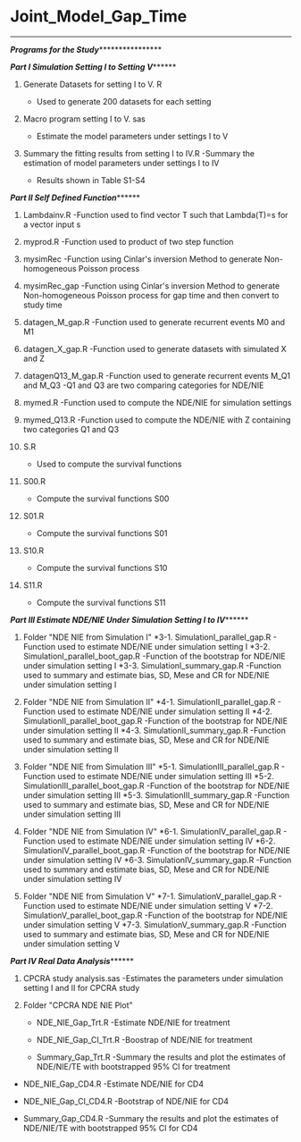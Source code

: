 # Joint_Model_Gap_Time
**************************************************************************************************************************
*****************************************Programs for the Study*********************************************************

*******************Part I Simulation Setting I to Setting V*************************
1. Generate Datasets for setting I to V. R
    - Used to generate 200 datasets for each setting

2. Macro program setting I to V. sas
   - Estimate the model parameters under settings I to V

 
3. Summary the fitting results from setting I to IV.R
   -Summary the estimation of model parameters under settings I to IV
   - Results shown in Table S1-S4



*******************Part II Self Defined Function*************************
1. Lambdainv.R
    -Function used to find vector T such that Lambda(T)=s for a vector input s

2. myprod.R
    -Function used to product of two step function

3. mysimRec
   -Function using Cinlar's inversion Method to generate Non-homogeneous Poisson process

4. mysimRec_gap
   -Function using Cinlar's inversion Method to generate Non-homogeneous Poisson process for gap time and then convert to study time

5. datagen_M_gap.R
   -Function used to generate recurrent events M0 and M1

6. datagen_X_gap.R
   -Function used to generate datasets with simulated X and Z

7. datagenQ13_M_gap.R
   -Function used to generate recurrent events M_Q1 and M_Q3
   -Q1 and Q3 are two comparing categories for NDE/NIE

8. mymed.R
   -Function used to compute the NDE/NIE for simulation settings

9. mymed_Q13.R
   -Function used to compute the NDE/NIE with Z containing two categories Q1 and Q3

10. S.R
    - Used to compute the survival functions

11. S00.R
     - Compute the survival functions S00

12. S01.R
     - Compute the survival functions S01

13. S10.R
     - Compute the survival functions S10
 
14. S11.R
     - Compute the survival functions S11
 
   

*******************Part III Estimate NDE/NIE Under Simulation Setting I to IV*************************

1. Folder "NDE NIE from Simulation I"
    *3-1. SimulationI_parallel_gap.R
              - Function used to estimate NDE/NIE under simulation setting I
    *3-2. SimulationI_parallel_boot_gap.R
             -Function of the bootstrap for NDE/NIE under simulation setting I
     *3-3. SimulationI_summary_gap.R
             -Function used to summary and estimate bias, SD, Mese and CR for NDE/NIE under simulation setting I


2. Folder "NDE NIE from Simulation II"
    *4-1. SimulationII_parallel_gap.R
              - Function used to estimate NDE/NIE under simulation setting II
    *4-2. SimulationII_parallel_boot_gap.R
             -Function of the bootstrap for NDE/NIE under simulation setting II
    *4-3. SimulationII_summary_gap.R
             -Function used to summary and estimate bias, SD, Mese and CR for NDE/NIE under simulation setting II


3. Folder "NDE NIE from Simulation III"
    *5-1. SimulationIII_parallel_gap.R
              - Function used to estimate NDE/NIE under simulation setting III
    *5-2. SimulationIII_parallel_boot_gap.R
             -Function of the bootstrap for NDE/NIE under simulation setting III
    *5-3. SimulationIII_summary_gap.R
             -Function used to summary and estimate bias, SD, Mese and CR for NDE/NIE under simulation setting III


4. Folder "NDE NIE from Simulation IV"
    *6-1. SimulationIV_parallel_gap.R
              - Function used to estimate NDE/NIE under simulation setting IV
    *6-2. SimulationIV_parallel_boot_gap.R
             -Function of the bootstrap for NDE/NIE under simulation setting IV
    *6-3. SimulationIV_summary_gap.R
             -Function used to summary and estimate bias, SD, Mese and CR for NDE/NIE under simulation setting IV


5. Folder "NDE NIE from Simulation V"
    *7-1. SimulationV_parallel_gap.R
              - Function used to estimate NDE/NIE under simulation setting V
    *7-2. SimulationV_parallel_boot_gap.R
             -Function of the bootstrap for NDE/NIE under simulation setting V
    *7-3. SimulationV_summary_gap.R
             -Function used to summary and estimate bias, SD, Mese and CR for NDE/NIE under simulation setting V



*******************Part IV Real Data Analysis*************************

1. CPCRA study analysis.sas
    -Estimates the parameters under simulation setting I and II for CPCRA study

2. Folder "CPCRA NDE NIE Plot"

   * NDE_NIE_Gap_Trt.R 
      -Estimate NDE/NIE for treatment

   * NDE_NIE_Gap_CI_Trt.R
     -Boostrap of NDE/NIE for treatment

   * Summary_Gap_Trt.R
    -Summary the results and plot the estimates of NDE/NIE/TE with bootstrapped 95% CI for treatment

  * NDE_NIE_Gap_CD4.R 
      -Estimate NDE/NIE for CD4

   * NDE_NIE_Gap_CI_CD4.R
     -Bootstrap of NDE/NIE for CD4

   * Summary_Gap_CD4.R
    -Summary the results and plot the estimates of NDE/NIE/TE with bootstrapped 95% CI for CD4



 

